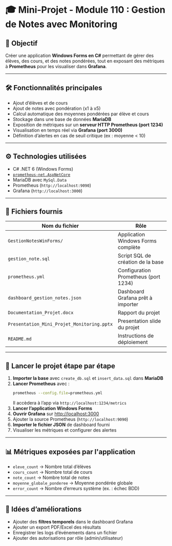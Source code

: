 # 🎓 Mini-Projet - Module 110 : Gestion de Notes avec Monitoring

## 📌 Objectif
Créer une application **Windows Forms en C#** permettant de gérer des élèves, des cours, et des notes pondérées, tout en exposant des métriques à **Prometheus** pour les visualiser dans **Grafana**.

---

## 🛠 Fonctionnalités principales
- Ajout d’élèves et de cours
- Ajout de notes avec pondération (x1 à x5)
- Calcul automatique des moyennes pondérées par élève et cours
- Stockage dans une base de données **MariaDB**
- Exposition de métriques sur un **serveur HTTP Prometheus (port 1234)**
- Visualisation en temps réel via **Grafana (port 3000)**
- Définition d’alertes en cas de seuil critique (ex : moyenne < 10)

---

## ⚙️ Technologies utilisées
- C# .NET 6 (Windows Forms)
- [`prometheus-net.AspNetCore`](https://github.com/prometheus-net/prometheus-net)
- MariaDB avec `MySql.Data`
- Prometheus (`http://localhost:9090`)
- Grafana (`http://localhost:3000`)

---

## 📁 Fichiers fournis
| Nom du fichier                  | Rôle                                         |
|--------------------------------|----------------------------------------------|
| `GestionNotesWinForms/`                       | Application Windows Forms complète           |
| `gestion_note.sql`                            | Script SQL de création de la base            |
| `prometheus.yml`                              | Configuration Prometheus (port 1234)         |
| `dashboard_gestion_notes.json`                | Dashboard Grafana prêt à importer            |
| `Documentation_Projet.docx`                   | Rapport du projet                            |
| `Presentation_Mini_Projet_Monitoring.pptx`    | Presentation slide du projet                 |
| `README.md`                                   | Instructions de déploiement                  |

---

## 🧪 Lancer le projet étape par étape

1. **Importer la base** avec `create_db.sql` et `insert_data.sql` dans **MariaDB**
2. **Lancer Prometheus** avec :
   ```bash
   prometheus --config.file=prometheus.yml
   ```
   Il accèdera à l’app via `http://localhost:1234/metrics`
3. **Lancer l’application Windows Forms**
4. **Ouvrir Grafana** sur [http://localhost:3000](http://localhost:3000)
5. Ajouter la source Prometheus (`http://localhost:9090`)
6. **Importer le fichier JSON** de dashboard fourni
7. Visualiser les métriques et configurer des alertes

---

## 📊 Métriques exposées par l'application
- `eleve_count` → Nombre total d’élèves
- `cours_count` → Nombre total de cours
- `note_count` → Nombre total de notes
- `moyenne_globale_ponderee` → Moyenne pondérée globale
- `error_count` → Nombre d’erreurs système (ex. : échec BDD)

---

## 📌 Idées d’améliorations
- Ajouter des **filtres temporels** dans le dashboard Grafana
- Ajouter un export PDF/Excel des résultats
- Enregistrer les logs d’événements dans un fichier
- Ajouter des autorisations par rôle (admin/utilisateur)
